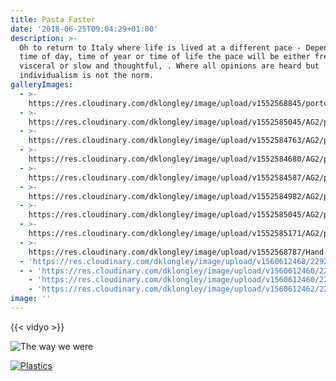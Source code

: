 ```yaml
---
title: Pasta Faster
date: '2018-06-25T09:04:29+01:00'
description: >-
  Oh to return to Italy where life is lived at a different pace - Depending on
  time of day, time of year or time of life the pace will be either frenetic and
  visceral or slow and thoughtful, . Where all opinions are heard but
  individualism is not the norm.
galleryImages:
  - >-
    https://res.cloudinary.com/dklongley/image/upload/v1552568845/portofino-italy-sea-coast-houses.jpg
  - >-
    https://res.cloudinary.com/dklongley/image/upload/v1552585045/AG2/portofino6.jpg
  - >-
    https://res.cloudinary.com/dklongley/image/upload/v1552584763/AG2/portofino4.jpg
  - >-
    https://res.cloudinary.com/dklongley/image/upload/v1552584680/AG2/portofino3.jpg
  - >-
    https://res.cloudinary.com/dklongley/image/upload/v1552584587/AG2/portofino2.jpg
  - >-
    https://res.cloudinary.com/dklongley/image/upload/v1552584982/AG2/portofino5.jpg
  - >-
    https://res.cloudinary.com/dklongley/image/upload/v1552585045/AG2/portofino6.jpg
  - >-
    https://res.cloudinary.com/dklongley/image/upload/v1552585171/AG2/portofino7.jpg
  - >-
    https://res.cloudinary.com/dklongley/image/upload/v1552568787/Hand-Luggage-Only-8-5.jpg
  - 'https://res.cloudinary.com/dklongley/image/upload/v1560612468/2292/9r.jpg'
  - - 'https://res.cloudinary.com/dklongley/image/upload/v1560612460/2292/2.jpg'
    - 'https://res.cloudinary.com/dklongley/image/upload/v1560612460/2292/6.jpg'
    - 'https://res.cloudinary.com/dklongley/image/upload/v1560612462/2292/9b.jpg'
image: ''
---
```

{{< vidyo >}}


![The way we were](https://res.cloudinary.com/dklongley/image/upload/v1552594911/AG2/marksmob.jpg)



[![Plastics](https://res.cloudinary.com/dklongley/image/upload/w_240,q_auto,f_auto/v1561111721/plastics.jpg)](https://res.cloudinary.com/dklongley/image/upload/v1561111721/plastics.pdf)

